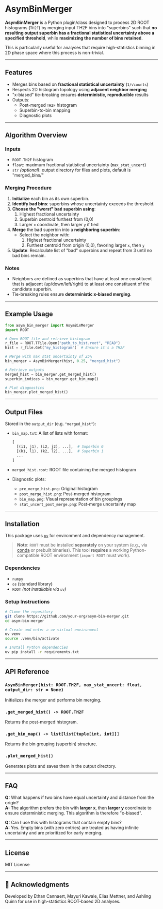# AsymBinMerger

**AsymBinMerger** is a Python plugin/class designed to process 2D ROOT histograms (`TH2F`) by merging input TH2F bins into "superbins" such that **no resulting output superbin has a fractional statistical uncertainty above a specified threshold**, while **maximizing the number of bins retained**.

This is particularly useful for analyses that require high-statistics binning in 2D phase space where this process is non-trivial.

---

## Features

- Merges bins based on **fractional statistical uncertainty** (`1/√counts`)
- Respects 2D histogram topology using **adjacent neighbor merging**
- "x-biased" tie-breaking ensures **deterministic, reproducible** results
- Outputs:
  - Post-merged `TH2F` histogram
  - Superbin-to-bin mapping
  - Diagnostic plots

---

## Algorithm Overview

### Inputs

- `ROOT.TH2F` histogram
- `float`: maximum fractional statistical uncertainty (`max_stat_uncert`)
- `str` *(optional)*: output directory for files and plots, default is "merged_bins/"

### Merging Procedure

1. **Initialize** each bin as its own superbin.
2. **Identify bad bins**: superbins whose uncertainty exceeds the threshold.
3. **Choose the "worst" bad superbin using**:
     1. Highest fractional uncertainty
     2. Superbin centroid furthest from (0,0)
     3. Larger `x` coordinate, then larger `y` if tied
4. **Merge** the bad superbin into a **neighboring superbin**:
   - Select the neighbor with:
     1. Highest fractional uncertainty
     2. Furthest centroid from origin (0,0), favoring larger `x`, then `y`
5. **Update**: Recalculate list of "bad" superbins and repeat from 3 until no bad bins remain.

### Notes

- Neighbors are defined as superbins that have at least one constituent that is adjacent (up/down/left/right) to at least one constituent of the candidate superbin.
- Tie-breaking rules ensure **deterministic x-biased merging**.

---

## Example Usage

```python
from asym_bin_merger import AsymBinMerger
import ROOT

# Open ROOT file and retrieve histogram
r_file = ROOT.TFile.Open("path_to_hist.root", "READ")
hist = r_file.Get("my_histogram")  # Ensure it's a TH2F

# Merge with max stat uncertainty of 25%
bin_merger = AsymBinMerger(hist, 0.25, "merged_hist")

# Retrieve outputs
merged_hist = bin_merger.get_merged_hist()
superbin_indices = bin_merger.get_bin_map()

# Plot diagnostics
bin_merger.plot_merged_hist()
```

---

## Output Files

Stored in the `output_dir` (e.g. `"merged_hist"`):

- `bin_map.txt`: A list of lists with format:

  ```python
  [
    [(i1, j1), (i2, j2), ...],  # Superbin 0
    [(k1, l1), (k2, l2), ...],  # Superbin 1
    ...
  ]
  ```

- `merged_hist.root`: ROOT file containing the merged histogram

- Diagnostic plots:
  - `pre_merge_hist.png`: Original histogram
  - `post_merge_hist.png`: Post-merged histogram
  - `bin_map.png`: Visual representation of bin groupings
  - `stat_uncert_post_merge.png`: Post-merge uncertainty map

---

## Installation

This package uses [`uv`](https://github.com/astral-sh/uv) for environment and dependency management. 

> **Note:** `ROOT` must be installed **separately** on your system (e.g., via [conda](https://root.cern/install/) or prebuilt binaries). This tool **requires** a working Python-compatible ROOT environment (`import ROOT` must work).

### Dependencies

- `numpy`
- `os` (standard library)
- `ROOT` *(not installable via `uv`)*

### Setup Instructions

```bash
# Clone the repository
git clone https://github.com/your-org/asym-bin-merger.git
cd asym-bin-merger

# Create and enter a uv virtual environment
uv venv
source .venv/bin/activate

# Install Python dependencies
uv pip install -r requirements.txt
```


---

## API Reference

### `AsymBinMerger(hist: ROOT.TH2F, max_stat_uncert: float, output_dir: str = None)`

Initializes the merger and performs bin merging.

### `.get_merged_hist() -> ROOT.TH2F`

Returns the post-merged histogram.

### `.get_bin_map() -> list[list[tuple[int, int]]]`

Returns the bin grouping (superbin) structure.

### `.plot_merged_hist()`

Generates plots and saves them in the output directory.


---

## FAQ

**Q:** What happens if two bins have equal uncertainty and distance from the origin?  
**A:** The algorithm prefers the bin with **larger x**, then **larger y** coordinate to ensure deterministic merging. This algorithm is therefore "x-biased". 

**Q:** Can I use this with histograms that contain empty bins?  
**A:** Yes. Empty bins (with zero entries) are treated as having infinite uncertainty and are prioritized for early merging.

---

## License

MIT License

---

## 🤝 Acknowledgments

Developed by Ethan Cannaert, Mayuri Kawale, Elias Mettner, and Ashling Quinn for use in high-statistics ROOT-based 2D analyses.